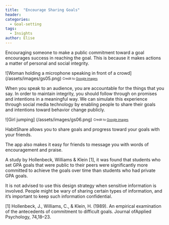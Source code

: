 ```yaml
---
title:  "Encourage Sharing Goals"
header:
categories:
  - Goal-setting
tags:
  - Insights
author: Elise
---
```


Encouraging someone to make a public commitment toward a goal encourages success in reaching the goal. This is because it makes actions a matter of personal and social integrity.  

![Woman holding a microphone speaking in front of a crowd] (/assets/images/gs05.png)
<sub><sup>Credit to <a href="https://images.google.com/">Google images</a></sub></sup>

When you speak to an audience, you are accountable for the things that you say. In order to maintain integrity, you should follow through on promises and intentions in a meaningful way. We can simulate this experience through social media technology by enabling people to share their goals and intentions toward behavior change publicly.

![Girl jumping] (/assets/images/gs06.png)
<sub><sup>Credit to  <a href="https://images.google.com/">Google images</a></sub></sup>

HabitShare allows you to share goals and progress toward your goals with your friends.

The app also makes it easy for friends to message you with words of encouragement and praise.

A study by Hollenbeck, Williams & Klein [1], it was found that students who set GPA goals that were public to their peers were significantly more committed to achieve the goals over time than students who had private GPA goals.

It is not advised to use this design strategy when sensitive information is involved. People might be wary of sharing certain types of information, and it’s important to keep such information confidential.

[1] Hollenbeck, J., Williams, C., & Klein, H. (1989). An empirical examination  of  the  antecedents  of  commitment  to  difficult  goals. Journal  ofApplied Psychology, 74,18–23.
